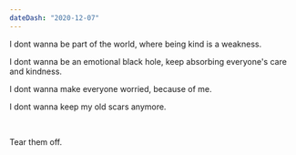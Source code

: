 ```yaml
---
dateDash: "2020-12-07"
---
```


I dont wanna be part of the world, where being kind is a weakness.

I dont wanna be an emotional black hole, keep absorbing everyone's care and kindness.

I dont wanna make everyone worried, because of me.

I dont wanna keep my old scars anymore. 

<br />

Tear them off. 
